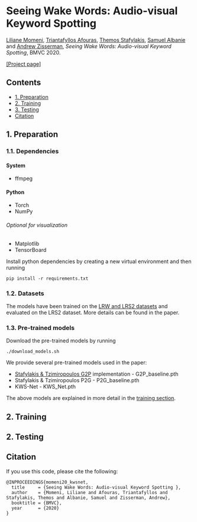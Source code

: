 # Seeing Wake Words: Audio-visual Keyword Spotting

[Liliane Momeni](http://www.robots.ox.ac.uk/~liliane/), [Triantafyllos Afouras](http://www.robots.ox.ac.uk/~afourast/), [Themos Stafylakis](http://github.com/tstafylakis), [Samuel Albanie](http://www.robots.ox.ac.uk/~albanie/) and [Andrew Zisserman](http://www.robots.ox.ac.uk/~az/),
*Seeing Wake Words: Audio-visual Keyword Spotting*, BMVC 2020.

[[Project page]](http://www.robots.ox.ac.uk/~vgg/research/kws-net/) 

## Contents
* [1. Preparation](https://github.com/lilianemomeni/KWS-Net#1-preparation)
* [2. Training](https://github.com/lilianemomeni/KWS-Net#2-training)
* [3. Testing](https://github.com/lilianemomeni/KWS-Net#3-testing)
* [Citation](https://github.com/lilianemomeni/KWS-Net#citation)


## 1. Preparation

### 1.1. Dependencies

#### System 
* ffmpeg

#### Python 
* Torch
* NumPy

###### Optional for visualization
* Matplotlib
* TensorBoard

Install python dependencies by creating a new virtual environment and then running 

```
pip install -r requirements.txt
```

### 1.2. Datasets

The models have been trained on the [LRW and LRS2 datasets](http://www.robots.ox.ac.uk/~vgg/data/lip_reading/) and evaluated on the LRS2 dataset. More details can be found in the paper.

### 1.3. Pre-trained models

Download the pre-trained models by running

```
./download_models.sh
```
We provide several pre-trained models used in the paper:

* [Stafylakis & Tzimiropoulos G2P](https://arxiv.org/pdf/1807.08469.pdf) implementation - G2P_baseline.pth
* Stafylakis & Tzimiropoulos P2G - P2G_baseline.pth
* KWS-Net - KWS_Net.pth

The above models are explained in more detail in the [training section](https://github.com/lilianemomeni/KWS-Net#2-training).

## 2. Training



## 2. Testing

## Citation
If you use this code, please cite the following:
```
@INPROCEEDINGS{momeni20_kwsnet,
  title     = {Seeing Wake Words: Audio-visual Keyword Spotting },
  author    = {Momeni, Liliane and Afouras, Triantafyllos and Stafylakis, Themos and Albanie, Samuel and Zisserman, Andrew},
  booktitle = {BMVC},
  year      = {2020}
}
